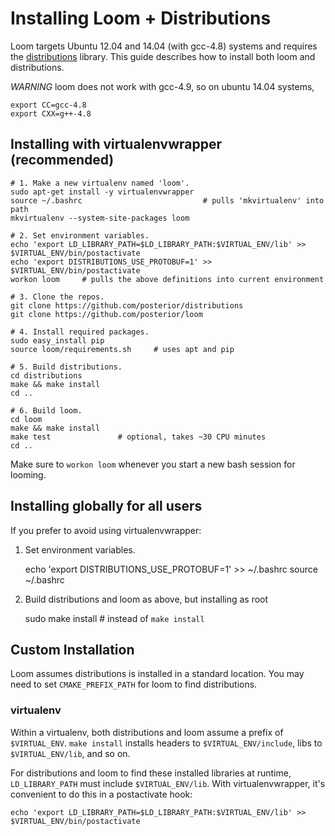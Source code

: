 # Installing Loom + Distributions

Loom targets Ubuntu 12.04 and 14.04 (with gcc-4.8) systems and requires the
[distributions](https://github.com/posterior/distributions) library.
This guide describes how to install both loom and distributions.

*WARNING* loom does not work with gcc-4.9, so on ubuntu 14.04 systems,

    export CC=gcc-4.8
    export CXX=g++-4.8

## Installing with virtualenvwrapper (recommended)

    # 1. Make a new virtualenv named 'loom'.
    sudo apt-get install -y virtualenvwrapper
    source ~/.bashrc                           # pulls 'mkvirtualenv' into path
    mkvirtualenv --system-site-packages loom

    # 2. Set environment variables.
    echo 'export LD_LIBRARY_PATH=$LD_LIBRARY_PATH:$VIRTUAL_ENV/lib' >> $VIRTUAL_ENV/bin/postactivate
    echo 'export DISTRIBUTIONS_USE_PROTOBUF=1' >> $VIRTUAL_ENV/bin/postactivate
    workon loom     # pulls the above definitions into current environment

    # 3. Clone the repos.
    git clone https://github.com/posterior/distributions
    git clone https://github.com/posterior/loom

    # 4. Install required packages.
    sudo easy_install pip
    source loom/requirements.sh     # uses apt and pip

    # 5. Build distributions.
    cd distributions
    make && make install
    cd ..

    # 6. Build loom.
    cd loom
    make && make install
    make test               # optional, takes ~30 CPU minutes
    cd ..

Make sure to `workon loom` whenever you start a new bash session for looming.

## Installing globally for all users

If you prefer to avoid using virtualenvwrapper:

1.  Set environment variables.

    echo 'export DISTRIBUTIONS_USE_PROTOBUF=1' >> ~/.bashrc
    source ~/.bashrc

3. Build distributions and loom as above, but installing as root

    sudo make install       # instead of `make install`

## Custom Installation

Loom assumes distributions is installed in a standard location.
You may need to set `CMAKE_PREFIX_PATH` for loom to find distributions.

### virtualenv

Within a virtualenv, both distributions and loom assume a prefix of
`$VIRTUAL_ENV`. `make install` installs headers to
`$VIRTUAL_ENV/include`, libs to `$VIRTUAL_ENV/lib`, and so on.

For distributions and loom to find these installed libraries at
runtime, `LD_LIBRARY_PATH` must include `$VIRTUAL_ENV/lib`. With
virtualenvwrapper, it's convenient to do this in a postactivate hook:

    echo 'export LD_LIBRARY_PATH=$LD_LIBRARY_PATH:$VIRTUAL_ENV/lib' >> $VIRTUAL_ENV/bin/postactivate
